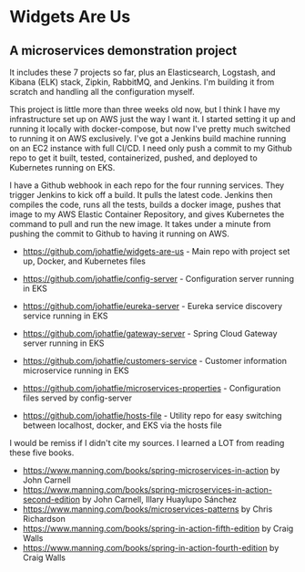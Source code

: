 # Widgets Are Us 
## A microservices demonstration project

It includes these 7 projects so far, plus an Elasticsearch, Logstash, and Kibana (ELK) stack, Zipkin, RabbitMQ, and
Jenkins.  I'm building it from scratch and handling all the configuration myself.  

This project is little more than three weeks old now, but I think I have my infrastructure set up on AWS just the way I 
want it.  I started setting it up and running it locally with docker-compose, but now I've pretty much switched to
running it on AWS exclusively.  I've got a Jenkins build machine running on an EC2 instance with full CI/CD.  I need
only push a commit to my Github repo to get it built, tested, containerized, pushed, and deployed to Kubernetes running on EKS.

I have a Github webhook in each repo for the four running services.  They trigger Jenkins to kick off a build.  It pulls
the latest code.  Jenkins then compiles the code, runs all the tests, builds a docker image, pushes that image to my AWS Elastic
Container Repository, and gives Kubernetes the command to pull and run the new image.  It takes under a minute from pushing
the commit to Github to having it running on AWS.


- https://github.com/johatfie/widgets-are-us - Main repo with project set up, Docker, and Kubernetes files
  

- https://github.com/johatfie/config-server - Configuration server running in EKS
- https://github.com/johatfie/eureka-server - Eureka service discovery service running in EKS
- https://github.com/johatfie/gateway-server - Spring Cloud Gateway server running in EKS
- https://github.com/johatfie/customers-service - Customer information microservice running in EKS

  
- https://github.com/johatfie/microservices-properties - Configuration files served by config-server
- https://github.com/johatfie/hosts-file - Utility repo for easy switching between localhost, docker, and EKS via the hosts file


I would be remiss if I didn't cite my sources.  I learned a LOT from reading these five books.  
- https://www.manning.com/books/spring-microservices-in-action by John Carnell
- https://www.manning.com/books/spring-microservices-in-action-second-edition by John Carnell, Illary Huaylupo Sánchez
- https://www.manning.com/books/microservices-patterns by Chris Richardson
- https://www.manning.com/books/spring-in-action-fifth-edition by Craig Walls
- https://www.manning.com/books/spring-in-action-fourth-edition by Craig Walls 